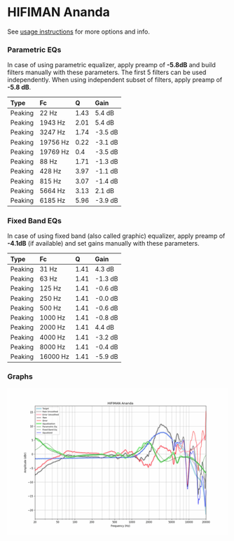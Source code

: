 # HIFIMAN Ananda
See [usage instructions](https://github.com/jaakkopasanen/AutoEq#usage) for more options and info.

### Parametric EQs
In case of using parametric equalizer, apply preamp of **-5.8dB** and build filters manually
with these parameters. The first 5 filters can be used independently.
When using independent subset of filters, apply preamp of **-5.8 dB**.

| Type    | Fc       |    Q | Gain    |
|:--------|:---------|:-----|:--------|
| Peaking | 22 Hz    | 1.43 | 5.4 dB  |
| Peaking | 1943 Hz  | 2.01 | 5.4 dB  |
| Peaking | 3247 Hz  | 1.74 | -3.5 dB |
| Peaking | 19756 Hz | 0.22 | -3.1 dB |
| Peaking | 19769 Hz | 0.4  | -3.5 dB |
| Peaking | 88 Hz    | 1.71 | -1.3 dB |
| Peaking | 428 Hz   | 3.97 | -1.1 dB |
| Peaking | 815 Hz   | 3.07 | -1.4 dB |
| Peaking | 5664 Hz  | 3.13 | 2.1 dB  |
| Peaking | 6185 Hz  | 5.96 | -3.9 dB |

### Fixed Band EQs
In case of using fixed band (also called graphic) equalizer, apply preamp of **-4.1dB**
(if available) and set gains manually with these parameters.

| Type    | Fc       |    Q | Gain    |
|:--------|:---------|:-----|:--------|
| Peaking | 31 Hz    | 1.41 | 4.3 dB  |
| Peaking | 63 Hz    | 1.41 | -1.3 dB |
| Peaking | 125 Hz   | 1.41 | -0.6 dB |
| Peaking | 250 Hz   | 1.41 | -0.0 dB |
| Peaking | 500 Hz   | 1.41 | -0.6 dB |
| Peaking | 1000 Hz  | 1.41 | -0.8 dB |
| Peaking | 2000 Hz  | 1.41 | 4.4 dB  |
| Peaking | 4000 Hz  | 1.41 | -3.2 dB |
| Peaking | 8000 Hz  | 1.41 | -0.4 dB |
| Peaking | 16000 Hz | 1.41 | -5.9 dB |

### Graphs
![](./HIFIMAN%20Ananda.png)